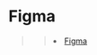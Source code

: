 # Figma

>> <li> <a href ="https://www.figma.com/proto/a3KxyJTIWE7wNPDfMBHx0Q/Untitled?node-id=1-121&starting-point-node-id=1%3A121&locale=en"> Figma <a> </li>






